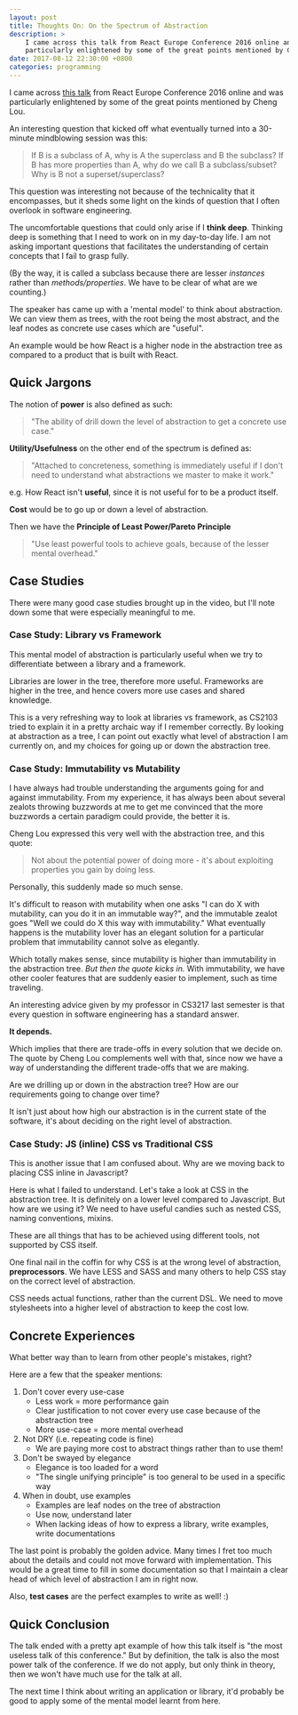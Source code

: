 ```yaml
---
layout: post
title: Thoughts On: On the Spectrum of Abstraction
description: >
    I came across this talk from React Europe Conference 2016 online and was
    particularly enlightened by some of the great points mentioned by Cheng Lou.
date: 2017-08-12 22:30:00 +0800
categories: programming
---
```


I came across [this talk](https://www.youtube.com/watch?v=mVVNJKv9esE)
from React Europe Conference 2016 online and was particularly enlightened by
some of the great points mentioned by Cheng Lou.

An interesting question that kicked off what eventually turned into a 30-minute
mindblowing session was this:

> If B is a subclass of A, why is A the superclass and B the subclass? If B
has more properties than A, why do we call B a subclass/subset? Why is B not a
superset/superclass?

This question was interesting not because of the technicality that it
encompasses, but it sheds some light on the kinds of question that I often
overlook in software engineering.

The uncomfortable questions that could only arise if I **think deep**. Thinking
deep is something that I need to work on in my day-to-day life. I am not asking
important questions that facilitates the understanding of certain concepts that
I fail to grasp fully.

(By the way, it is called a subclass because there are lesser *instances*
rather than *methods/properties*. We have to be clear of what are we counting.)

The speaker has came up with a 'mental model' to think about abstraction. We
can view them as trees, with the root being the most abstract, and the leaf
nodes as concrete use cases which are "useful".

An example would be how React is a higher node in the abstraction tree as
compared to a product that is built with React.


## Quick Jargons

The notion of **power** is also defined as such:

> "The ability of drill down the level of abstraction to get a concrete use
case."

**Utility/Usefulness** on the other end of the spectrum is defined as:

> "Attached to concreteness, something is immediately useful if I don't need
to understand what abstractions we master to make it work."

e.g. How React isn't **useful**, since it is not useful for to be a product
itself.

**Cost** would be to go up or down a level of abstraction.

Then we have the **Principle of Least Power/Pareto Principle**

> "Use least powerful tools to achieve goals, because of the lesser mental
overhead."


## Case Studies

There were many good case studies brought up in the video, but I'll note down
some that were especially meaningful to me.


### Case Study: Library vs Framework

This mental model of abstraction is particularly useful when we try to
differentiate between a library and a framework.

Libraries are lower in the tree, therefore more useful. Frameworks are higher
in the tree, and hence covers more use cases and shared knowledge.

This is a very refreshing way to look at libraries vs framework, as CS2103
tried to explain it in a pretty archaic way if I remember correctly. By looking
at abstraction as a tree, I can point out exactly what level of abstraction I
am currently on, and my choices for going up or down the abstraction tree.


### Case Study: Immutability vs Mutability

I have always had trouble understanding the arguments going for and against
immutability. From my experience, it has always been about several zealots
throwing buzzwords at me to get me convinced that the more buzzwords a certain
paradigm could provide, the better it is.

Cheng Lou expressed this very well with the abstraction tree, and this quote:

> Not about the potential power of doing more - it's about exploiting
properties you gain by doing less.

Personally, this suddenly made so much sense.

It's difficult to reason with mutability when one asks "I can do X with
mutability, can you do it in an immutable way?", and the immutable zealot goes
"Well we could do X this way with immutability." What eventually happens is the
mutability lover has an elegant solution for a particular problem that
immutability cannot solve as elegantly.

Which totally makes sense, since mutability is higher than immutability in the
abstraction tree. *But then the quote kicks in.* With immutability, we have
other cooler features that are suddenly easier to implement, such as time
traveling.

An interesting advice given by my professor in CS3217 last semester is that
every question in software engineering has a standard answer.

**It depends.**

Which implies that there are trade-offs in every solution that we decide on.
The quote by Cheng Lou complements well with that, since now we have a way of
understanding the different trade-offs that we are making.

Are we drilling up or down in the abstraction tree? How are our requirements
going to change over time?

It isn't just about how high our abstraction is in the current state of the
software, it's about deciding on the right level of abstraction.


### Case Study: JS (inline) CSS vs Traditional CSS

This is another issue that I am confused about. Why are we moving back to
placing CSS inline in Javascript?

Here is what I failed to understand. Let's take a look at CSS in the
abstraction tree. It is definitely on a lower level compared to Javascript.
But how are we using it? We need to have useful candies such as nested CSS,
naming conventions, mixins.

These are all things that has to be achieved using different tools, not
supported by CSS itself.

One final nail in the coffin for why CSS is at the wrong level of abstraction,
**preprocessors**. We have LESS and SASS and many others to help CSS stay on
the correct level of abstraction.

CSS needs actual functions, rather than the current DSL. We need to move
stylesheets into a higher level of abstraction to keep the cost low.


## Concrete Experiences

What better way than to learn from other people's mistakes, right?

Here are a few that the speaker mentions:

1. Don't cover every use-case
    - Less work = more performance gain
    - Clear justification to not cover every use case because of the
    abstraction tree
    - More use-case = more mental overhead
2. Not DRY (i.e. repeating code is fine)
    - We are paying more cost to abstract things rather than to use them!
3. Don't be swayed by elegance
    - Elegance is too loaded for a word
    - "The single unifying principle" is too general to be used in a specific
    way
4. When in doubt, use examples
    - Examples are leaf nodes on the tree of abstraction
    - Use now, understand later
    - When lacking ideas of how to express a library, write examples, write
    documentations

The last point is probably the golden advice. Many times I fret too much about
the details and could not move forward with implementation. This would be a
great time to fill in some documentation so that I maintain a clear head of
which level of abstraction I am in right now.

Also, **test cases** are the perfect examples to write as well! :)


## Quick Conclusion

The talk ended with a pretty apt example of how this talk itself is "the most
useless talk of this conference." But by definition, the talk is also the most
power talk of the conference. If we do not apply, but only think in theory,
then we won't have much use for the talk at all.

The next time I think about writing an application or library, it'd probably
be good to apply some of the mental model learnt from here.
